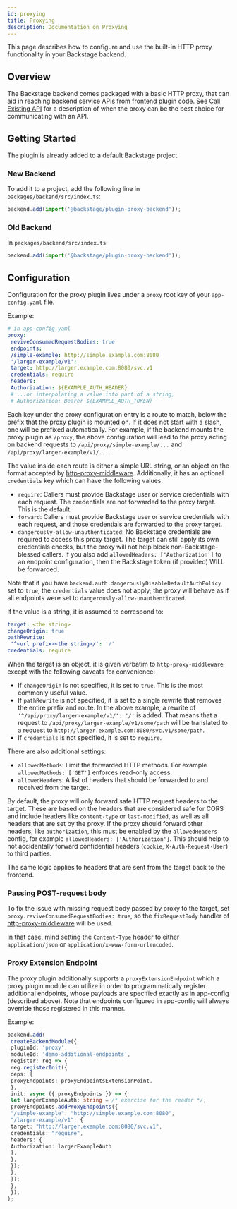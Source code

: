```yaml
---
id: proxying
title: Proxying
description: Documentation on Proxying
---
```


This page describes how to configure and use the built-in HTTP proxy functionality in your Backstage backend.

## Overview

The Backstage backend comes packaged with a basic HTTP proxy, that can aid in
reaching backend service APIs from frontend plugin code. See
[Call Existing API](call-existing-api.md) for a description of when the proxy
can be the best choice for communicating with an API.

## Getting Started

The plugin is already added to a default Backstage project.

### New Backend

To add it to a project, add the following line in `packages/backend/src/index.ts`:

```ts
backend.add(import('@backstage/plugin-proxy-backend'));
```

### Old Backend

In `packages/backend/src/index.ts`:

```ts
backend.add(import('@backstage/plugin-proxy-backend'));
```

## Configuration

Configuration for the proxy plugin lives under a `proxy` root key of your
`app-config.yaml` file.

Example:

```yaml
# in app-config.yaml
proxy:
 reviveConsumedRequestBodies: true
 endpoints:
 /simple-example: http://simple.example.com:8080
 '/larger-example/v1':
 target: http://larger.example.com:8080/svc.v1
 credentials: require
 headers:
 Authorization: ${EXAMPLE_AUTH_HEADER}
 # ...or interpolating a value into part of a string,
 # Authorization: Bearer ${EXAMPLE_AUTH_TOKEN}
```

Each key under the proxy configuration entry is a route to match, below the
prefix that the proxy plugin is mounted on. If it does not start with a slash,
one will be prefixed automatically. For example, if the backend mounts the proxy
plugin as `/proxy`, the above configuration will lead to the proxy acting on
backend requests to `/api/proxy/simple-example/...` and
`/api/proxy/larger-example/v1/...`.

The value inside each route is either a simple URL string, or an object on the
format accepted by
[http-proxy-middleware](https://www.npmjs.com/package/http-proxy-middleware).
Additionally, it has an optional `credentials` key which can have the following
values:

- `require`: Callers must provide Backstage user or service credentials with
 each request. The credentials are not forwarded to the proxy target. This is
 the default.
- `forward`: Callers must provide Backstage user or service credentials with
 each request, and those credentials are forwarded to the proxy target.
- `dangerously-allow-unauthenticated`: No Backstage credentials are required to
 access this proxy target. The target can still apply its own credentials
 checks, but the proxy will not help block non-Backstage-blessed callers. If
 you also add `allowedHeaders: ['Authorization']` to an endpoint configuration,
 then the Backstage token (if provided) WILL be forwarded.

Note that if you have `backend.auth.dangerouslyDisableDefaultAuthPolicy` set to
`true`, the `credentials` value does not apply; the proxy will behave as if all
endpoints were set to `dangerously-allow-unauthenticated`.

If the value is a string, it is assumed to correspond to:

```yaml
target: <the string>
changeOrigin: true
pathRewrite:
 '^<url prefix><the string>/': '/'
credentials: require
```

When the target is an object, it is given verbatim to `http-proxy-middleware`
except with the following caveats for convenience:

- If `changeOrigin` is not specified, it is set to `true`. This is the most
 commonly useful value.
- If `pathRewrite` is not specified, it is set to a single rewrite that removes
 the entire prefix and route. In the above example, a rewrite of
 `'^/api/proxy/larger-example/v1/': '/'` is added. That means that a request to
 `/api/proxy/larger-example/v1/some/path` will be translated to a request to
 `http://larger.example.com:8080/svc.v1/some/path`.
- If `credentials` is not specified, it is set to `require`.

There are also additional settings:

- `allowedMethods`: Limit the forwarded HTTP methods. For example
 `allowedMethods: ['GET']` enforces read-only access.
- `allowedHeaders`: A list of headers that should be forwarded to and received
 from the target.

By default, the proxy will only forward safe HTTP request headers to the target.
These are based on the headers that are considered safe for CORS and include
headers like `content-type` or `last-modified`, as well as all headers that are
set by the proxy. If the proxy should forward other headers, like
`authorization`, this must be enabled by the `allowedHeaders` config, for
example `allowedHeaders: ['Authorization']`. This should help to not
accidentally forward confidential headers (`cookie`, `X-Auth-Request-User`) to
third parties.

The same logic applies to headers that are sent from the target back to the
frontend.

### Passing POST-request body

To fix the issue with missing request body passed by proxy to the target, set `proxy.reviveConsumedRequestBodies: true`, so the `fixRequestBody` handler of [http-proxy-middleware](https://github.com/chimurai/http-proxy-middleware?tab=readme-ov-file#intercept-and-manipulate-requests) will be used.

In that case, mind setting the `Content-Type` header to either `application/json` or `application/x-www-form-urlencoded`.

### Proxy Extension Endpoint

The proxy plugin additionally supports a `proxyExtensionEndpoint` which a proxy
plugin module can utilize in order to programmatically register additional
endpoints, whose payloads are specified exactly as in app-config (described
above). Note that endpoints configured in app-config will always override those
registered in this manner.

Example:

```ts
backend.add(
 createBackendModule({
 pluginId: 'proxy',
 moduleId: 'demo-additional-endpoints',
 register: reg => {
 reg.registerInit({
 deps: {
 proxyEndpoints: proxyEndpointsExtensionPoint,
 },
 init: async ({ proxyEndpoints }) => {
 let largerExampleAuth: string = /* exercise for the reader */;
 proxyEndpoints.addProxyEndpoints({
 "/simple-example": "http://simple.example.com:8080",
 "/larger-example/v1": {
 target: "http://larger.example.com:8080/svc.v1",
 credentials: "require",
 headers: {
 Authorization: largerExampleAuth
 },
 },
 });
 },
 });
 },
 }),
);
```
